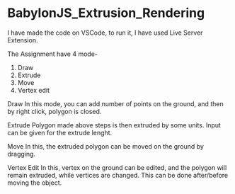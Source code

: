 # BabylonJS_Extrusion_Rendering

I have made the code on VSCode, to run it, I have used Live Server Extension.

The Assignment have 4 mode-
1.  Draw
2.  Extrude
3.  Move
4.  Vertex edit

Draw
In this mode, you can add number of points on the ground, and then by right click, polygon is closed.

Extrude
Polygon made above steps is then extruded by some units. Input can be given for the extrude lenght.

Move
In this, the extruded polygon can be moved on the ground by dragging.

Vertex Edit
In this, vertex on the ground can be edited, and the polygon will remain extruded, while vertices are changed.
This can be done after/before moving the object.

